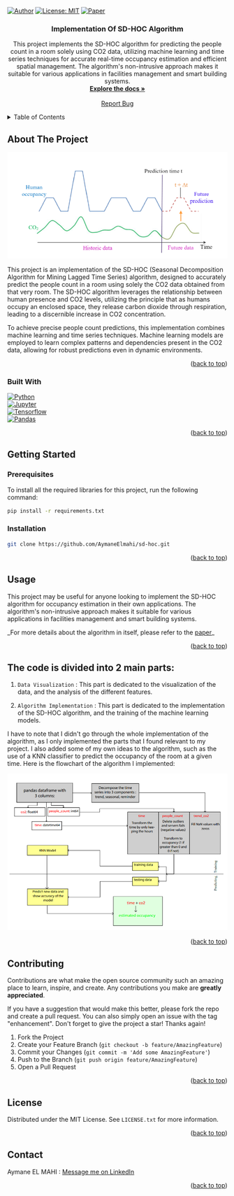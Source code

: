 <!-- Improved compatibility of back to top link: See: https://github.com/othneildrew/Best-README-Template/pull/73 -->

<a name="readme-top"></a>

<!--
*** Thanks for checking out the Best-README-Template. If you have a suggestion
*** that would make this better, please fork the repo and create a pull request
*** or simply open an issue with the tag "enhancement".
*** Don't forget to give the project a star!
*** Thanks again! Now go create something AMAZING! :D
-->

<!-- PROJECT SHIELDS -->
<!--
*** I'm using markdown "reference style" links for readability.
*** Reference links are enclosed in brackets [ ] instead of parentheses ( ).
*** See the bottom of this document for the declaration of the reference variables
*** for contributors-url, forks-url, etc. This is an optional, concise syntax you may use.
*** https://www.markdownguide.org/basic-syntax/#reference-style-links
-->

[![Author](https://img.shields.io/badge/author-@AymaneElmahi-blue)](https://github.com/AymaneElmahi)
[![License: MIT](https://img.shields.io/badge/license-MIT-green.svg)](https://opensource.org/licenses/MIT)
[![Paper](https://img.shields.io/badge/paper-here-svg)](<https://github.com/cruiseresearchgroup/SD-HOC-Seasonal-Decomposition-Algorithm-for-Mining-Lagged-Time-Series/blob/master/paper/AusDM2017_IrvanAriefAng_(CCIS).pdf>)

<!-- PROJECT LOGO -->
<!-- <br />
<div align="center">
  <a href="https://github.com/AymaneElmahi/sd-hoc">
    <img src="images/logo_written.png" alt="Logo" width="80" height="80">
  </a> -->

<h3 align="center">Implementation Of SD-HOC Algorithm </h3>

  <p align="center">
    This project implements the SD-HOC algorithm for predicting the people count in a room solely using CO2 data, utilizing machine learning and time series techniques for accurate real-time occupancy estimation and efficient spatial management. The algorithm's non-intrusive approach makes it suitable for various applications in facilities management and smart building systems.
    <br />
    <a href="https://github.com/AymaneElmahi/sd-hoc"><strong>Explore the docs »</strong></a>
    <br />
    <br />
    <!-- <a href="https://github.com/AymaneElmahi/sd-hoc">View Demo</a> -->
    <a href="https://github.com/AymaneElmahi/sd-hoc/issues">Report Bug</a>
    <!-- ·
    <a href="https://github.com/AymaneElmahi/sd-hoc/issues">Request Feature</a> -->
  </p>
</div>

<!-- TABLE OF CONTENTS -->
<details>
  <summary>Table of Contents</summary>
  <ol>
    <li>
      <a href="#about-the-project">About The Project</a>
      <ul>
        <li><a href="#built-with">Built With</a></li>
      </ul>
    </li>
    <li>
      <a href="#getting-started">Getting Started</a>
      <ul>
        <li><a href="#prerequisites">Prerequisites</a></li>
        <li><a href="#installation">Installation</a></li>
      </ul>
    </li>
    <li><a href="#usage">Usage</a></li>
    <!-- <li><a href="#roadmap">Roadmap</a></li> -->
    <!-- <li><a href="#contributing">Contributing</a></li> -->
    <li><a href="#license">License</a></li>
    <li><a href="#contact">Contact</a></li>
    <!-- <li><a href="#acknowledgments">Acknowledgments</a></li> -->
  </ol>
</details>

<!-- ABOUT THE PROJECT -->

## About The Project

![Product Name Screen Shot][product-screenshot]

This project is an implementation of the SD-HOC (Seasonal Decomposition Algorithm for Mining Lagged Time Series) algorithm, designed to accurately predict the people count in a room using solely the CO2 data obtained from that very room. The SD-HOC algorithm leverages the relationship between human presence and CO2 levels, utilizing the principle that as humans occupy an enclosed space, they release carbon dioxide through respiration, leading to a discernible increase in CO2 concentration.

To achieve precise people count predictions, this implementation combines machine learning and time series techniques. Machine learning models are employed to learn complex patterns and dependencies present in the CO2 data, allowing for robust predictions even in dynamic environments.

<p align="right">(<a href="#readme-top">back to top</a>)</p>

### Built With

<!-- python, jupyter, tensorflow, pandas -->

[![Python](https://img.shields.io/badge/python-3.9.0-blue)](https://www.python.org/downloads/release/python-390/)  
[![Jupyter](https://img.shields.io/badge/jupyter-6.1.4-orange)](https://jupyter.org/)  
[![Tensorflow](https://img.shields.io/badge/tensorflow-2.4.0-red)](https://www.tensorflow.org/)  
[![Pandas](https://img.shields.io/badge/pandas-1.2.0-yellow)](https://pandas.pydata.org/)

<p align="right">(<a href="#readme-top">back to top</a>)</p>

<!-- GETTING STARTED -->

## Getting Started
### Prerequisites

To install all the required libraries for this project, run the following command:

```sh
pip install -r requirements.txt
```

### Installation

```sh
git clone https://github.com/AymaneElmahi/sd-hoc.git
```

<p align="right">(<a href="#readme-top">back to top</a>)</p>

<!-- USAGE EXAMPLES -->

## Usage

This project may be useful for anyone looking to implement the SD-HOC algorithm for occupancy estimation in their own applications. The algorithm's non-intrusive approach makes it suitable for various applications in facilities management and smart building systems.

_For more details about the algorithm in itself, please refer to the [paper](https://github.com/cruiseresearchgroup/SD-HOC-Seasonal-Decomposition-Algorithm-for-Mining-Lagged-Time-Series/blob/master/paper/AusDM2017_IrvanAriefAng_(CCIS).pdf)\_

<p align="right">(<a href="#readme-top">back to top</a>)</p>

<!-- ROADMAP -->

## The code is divided into 2 main parts:

1. `Data Visualization` : This part is dedicated to the visualization of the data, and the analysis of the different features.

2. `Algorithm Implementation` : This part is dedicated to the implementation of the SD-HOC algorithm, and the training of the machine learning models.

I have to note that I didn't go through the whole implementation of the algorithm, as I only implemented the parts that I found relevant to my project. I also added some of my own ideas to the algorithm, such as the use of a KNN classifier to predict the occupancy of the room at a given time.
Here is the flowchart of the algorithm I implemented:

![Flowchart][flowchart]

<p align="right">(<a href="#readme-top">back to top</a>)</p>

<!-- CONTRIBUTING -->

## Contributing

Contributions are what make the open source community such an amazing place to learn, inspire, and create. Any contributions you make are **greatly appreciated**.

If you have a suggestion that would make this better, please fork the repo and create a pull request. You can also simply open an issue with the tag "enhancement".
Don't forget to give the project a star! Thanks again!

1. Fork the Project
2. Create your Feature Branch (`git checkout -b feature/AmazingFeature`)
3. Commit your Changes (`git commit -m 'Add some AmazingFeature'`)
4. Push to the Branch (`git push origin feature/AmazingFeature`)
5. Open a Pull Request

<p align="right">(<a href="#readme-top">back to top</a>)</p>

<!-- LICENSE -->

## License

Distributed under the MIT License. See `LICENSE.txt` for more information.

<p align="right">(<a href="#readme-top">back to top</a>)</p>

<!-- CONTACT -->

## Contact

Aymane EL MAHI : [Message me on LinkedIn](https://www.linkedin.com/in/aymane-elmahi)

<p align="right">(<a href="#readme-top">back to top</a>)</p>

<!-- ACKNOWLEDGMENTS -->

<!-- ## Acknowledgments

- []()
- []()
- []() -->
<!--
<p align="right">(<a href="#readme-top">back to top</a>)</p> -->

<!-- MARKDOWN LINKS & IMAGES -->
<!-- https://www.markdownguide.org/basic-syntax/#reference-style-links -->

[contributors-shield]: https://img.shields.io/github/contributors/AymaneElmahi/sd-hoc.svg?style=for-the-badge
[contributors-url]: https://github.com/AymaneElmahi/sd-hoc/graphs/contributors
[forks-shield]: https://img.shields.io/github/forks/AymaneElmahi/sd-hoc.svg?style=for-the-badge
[forks-url]: https://github.com/AymaneElmahi/sd-hoc/network/members
[stars-shield]: https://img.shields.io/github/stars/AymaneElmahi/sd-hoc.svg?style=for-the-badge
[stars-url]: https://github.com/AymaneElmahi/sd-hoc/stargazers
[issues-shield]: https://img.shields.io/github/issues/AymaneElmahi/sd-hoc.svg?style=for-the-badge
[issues-url]: https://github.com/AymaneElmahi/sd-hoc/issues
[license-shield]: https://img.shields.io/github/license/AymaneElmahi/sd-hoc.svg?style=for-the-badge
[license-url]: https://github.com/AymaneElmahi/sd-hoc/blob/master/LICENSE.txt
[linkedin-shield]: https://img.shields.io/badge/-LinkedIn-black.svg?style=for-the-badge&logo=linkedin&colorB=555
[linkedin-url]: https://linkedin.com/in/aymane-elmahi
[product-screenshot]: images/about_the_project_screenshot.png
[Flowchart]: images/flowchart.png
[Next.js]: https://img.shields.io/badge/next.js-000000?style=for-the-badge&logo=nextdotjs&logoColor=white
[Next-url]: https://nextjs.org/
[React.js]: https://img.shields.io/badge/React-20232A?style=for-the-badge&logo=react&logoColor=61DAFB
[React-url]: https://reactjs.org/
[Vue.js]: https://img.shields.io/badge/Vue.js-35495E?style=for-the-badge&logo=vuedotjs&logoColor=4FC08D
[Vue-url]: https://vuejs.org/
[Angular.io]: https://img.shields.io/badge/Angular-DD0031?style=for-the-badge&logo=angular&logoColor=white
[Angular-url]: https://angular.io/
[Svelte.dev]: https://img.shields.io/badge/Svelte-4A4A55?style=for-the-badge&logo=svelte&logoColor=FF3E00
[Svelte-url]: https://svelte.dev/
[Laravel.com]: https://img.shields.io/badge/Laravel-FF2D20?style=for-the-badge&logo=laravel&logoColor=white
[Laravel-url]: https://laravel.com
[Bootstrap.com]: https://img.shields.io/badge/Bootstrap-563D7C?style=for-the-badge&logo=bootstrap&logoColor=white
[Bootstrap-url]: https://getbootstrap.com
[JQuery.com]: https://img.shields.io/badge/jQuery-0769AD?style=for-the-badge&logo=jquery&logoColor=white
[JQuery-url]: https://jquery.com

